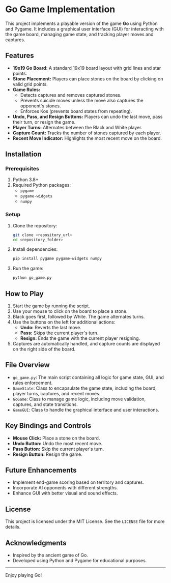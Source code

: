 # Go Game Implementation

This project implements a playable version of the game **Go** using Python and Pygame. It includes a graphical user interface (GUI) for interacting with the game board, managing game state, and tracking player moves and captures.

## Features

- **19x19 Go Board:** A standard 19x19 board layout with grid lines and star points.
- **Stone Placement:** Players can place stones on the board by clicking on valid grid points.
- **Game Rules:**
  - Detects captures and removes captured stones.
  - Prevents suicide moves unless the move also captures the opponent's stones.
  - Enforces Kos (prevents board states from repeating).
- **Undo, Pass, and Resign Buttons:** Players can undo the last move, pass their turn, or resign the game.
- **Player Turns:** Alternates between the Black and White player.
- **Capture Count:** Tracks the number of stones captured by each player.
- **Recent Move Indicator:** Highlights the most recent move on the board.

## Installation

### Prerequisites

1. Python 3.8+
2. Required Python packages:
   - `pygame`
   - `pygame-widgets`
   - `numpy`

### Setup

1. Clone the repository:
   ```bash
   git clone <repository_url>
   cd <repository_folder>
   ```

2. Install dependencies:
   ```bash
   pip install pygame pygame-widgets numpy
   ```

3. Run the game:
   ```bash
   python go_game.py
   ```

## How to Play

1. Start the game by running the script.
2. Use your mouse to click on the board to place a stone.
3. Black goes first, followed by White. The game alternates turns.
4. Use the buttons on the left for additional actions:
   - **Undo:** Reverts the last move.
   - **Pass:** Skips the current player's turn.
   - **Resign:** Ends the game with the current player resigning.
5. Captures are automatically handled, and capture counts are displayed on the right side of the board.

## File Overview

- `go_game.py`: The main script containing all logic for game state, GUI, and rules enforcement.
- `GameState`: Class to encapsulate the game state, including the board, player turns, captures, and recent moves.
- `GoGame`: Class to manage game logic, including move validation, captures, and state transitions.
- `GameGUI`: Class to handle the graphical interface and user interactions.

## Key Bindings and Controls

- **Mouse Click:** Place a stone on the board.
- **Undo Button:** Undo the most recent move.
- **Pass Button:** Skip the current player's turn.
- **Resign Button:** Resign the game.

## Future Enhancements

- Implement end-game scoring based on territory and captures.
- Incorporate AI opponents with different strengths.
- Enhance GUI with better visual and sound effects.

## License

This project is licensed under the MIT License. See the `LICENSE` file for more details.

## Acknowledgments

- Inspired by the ancient game of Go.
- Developed using Python and Pygame for educational purposes.

---

Enjoy playing Go!

